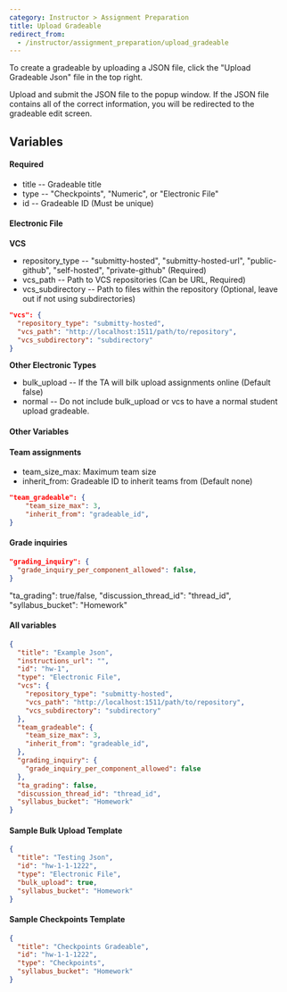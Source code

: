 ```yaml
---
category: Instructor > Assignment Preparation
title: Upload Gradeable
redirect_from:
  - /instructor/assignment_preparation/upload_gradeable
---
```

To create a gradeable by uploading a JSON file, click the "Upload Gradeable Json" file in the top right. 

Upload and submit the JSON file to the popup window. If the JSON file contains all of the correct information, you will be
redirected to the gradeable edit screen. 
## Variables
#### __Required__
* title -- Gradeable title 
* type -- "Checkpoints", "Numeric", or "Electronic File"
* id -- Gradeable ID (Must be unique)

#### Electronic File
__VCS__
* repository_type -- "submitty-hosted", "submitty-hosted-url", "public-github", "self-hosted", "private-github" (Required)
* vcs_path -- Path to VCS repositories (Can be URL, Required)
* vcs_subdirectory -- Path to files within the repository (Optional, leave out if not using subdirectories)

```json
"vcs": {
  "repository_type": "submitty-hosted",
  "vcs_path": "http://localhost:1511/path/to/repository",
  "vcs_subdirectory": "subdirectory"
}
```

__Other Electronic Types__
* bulk_upload -- If the TA will bilk upload assignments online (Default false)
* normal -- Do not include bulk_upload or vcs to have a normal student upload gradeable.

#### Other Variables

#### Team assignments
 * team_size_max: Maximum team size
 * inherit_from: Gradeable ID to inherit teams from (Default none)

```json
"team_gradeable": {
    "team_size_max": 3,
    "inherit_from": "gradeable_id",
}
```
#### Grade inquiries
```json
"grading_inquiry": {
  "grade_inquiry_per_component_allowed": false,
}
```
  "ta_grading": true/false,
  "discussion_thread_id": "thread_id",
  "syllabus_bucket": "Homework"
#### All variables
```json
{
  "title": "Example Json",
  "instructions_url": "",
  "id": "hw-1",
  "type": "Electronic File",
  "vcs": {
    "repository_type": "submitty-hosted",
    "vcs_path": "http://localhost:1511/path/to/repository",
    "vcs_subdirectory": "subdirectory"
  },
  "team_gradeable": {
    "team_size_max": 3,
    "inherit_from": "gradeable_id",
  },
  "grading_inquiry": {
    "grade_inquiry_per_component_allowed": false
  },
  "ta_grading": false,
  "discussion_thread_id": "thread_id",
  "syllabus_bucket": "Homework"
}
```
#### Sample Bulk Upload Template
```json
{
  "title": "Testing Json",
  "id": "hw-1-1-1222",
  "type": "Electronic File",
  "bulk_upload": true,
  "syllabus_bucket": "Homework"
}
```
#### Sample Checkpoints Template
```json
{
  "title": "Checkpoints Gradeable",
  "id": "hw-1-1-1222",
  "type": "Checkpoints",
  "syllabus_bucket": "Homework"
}
```
